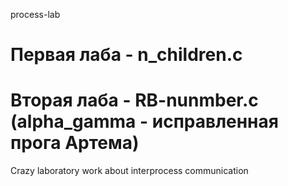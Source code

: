 process-lab

Первая лаба - n_children.c
===========
Вторая лаба - RB-nunmber.c
(alpha_gamma - исправленная прога Артема)
===========
Crazy laboratory work about interprocess communication
